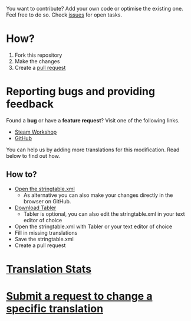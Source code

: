 You want to contribute? Add your own code or optimise the existing one. Feel free to do so.
Check [issues](https://github.com/RevoArma3/3den-Enhanced/issues) for open tasks.

# How?
1. Fork this repository
2. Make the changes
3. Create a [pull request](https://github.com/RevoArma3/3den-Enhanced/pulls)

# Reporting bugs and providing feedback
Found a **bug** or have a **feature request**? Visit one of the following links.

* [Steam Workshop](https://steamcommunity.com/sharedfiles/filedetails/?id=623475643)
* [GitHub](https://github.com/RevoArma3/3den-Enhanced/issue)

You can help us by adding more translations for this modification. Read below to find out how.

## How to?
* [Open the stringtable.xml](https://github.com/R3voA3/3den-Enhanced/blob/master/3denEnhanced/stringtable.xml)
	* As alternative you can also make your changes directly in the browser on GitHub.
* [Download Tabler](https://github.com/bux/tabler/releases)
	* Tabler is optional, you can also edit the stringtable.xml in your text editor of choice
* Open the stringtable.xml with Tabler or your text editor of choice
* Fill in missing translations
* Save the stringtable.xml
* Create a pull request


# [Translation Stats](https://github.com/RevoArma3/3den-Enhanced/blob/master/TRANSLATIONSTATS.md)

# [Submit a request to change a specific translation](https://github.com/R3voA3/3den-Enhanced/issues/new?assignees=&labels=translation&template=translation_correction.yml)